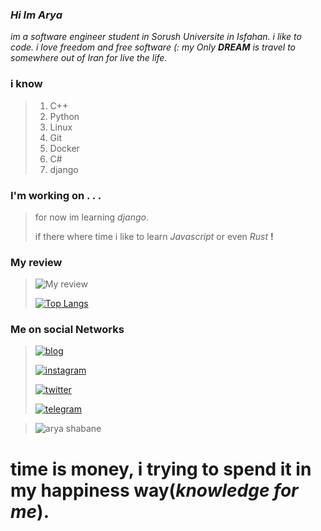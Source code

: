 ### _Hi Im Arya_

_im a software engineer student in Sorush Universite in Isfahan. i like to code. i love freedom and free software (:
my Only __DREAM__ is travel to somewhere out of Iran for live the life._


### i know
> 1. C++
> 2. Python
> 3. Linux
> 4. Git
> 5. Docker
> 6. C#
> 7. django

### I'm working on . . .
>  for now im learning *django*.
> 
>  if there where time i like to learn _Javascript_ or even _Rust_ **!**

### My review
> ![My review](https://github-readme-stats.vercel.app/api?username=shabane&show_icons=true&count_private=true&include_all_commits=true&theme=tokyonight)
>
> [![Top Langs](https://github-readme-stats.vercel.app/api/top-langs/?username=shabane&layout=compact&theme=tokyonight)](https://github.com/anuraghazra/github-readme-stats)


### Me on social Networks
> [![blog](https://s4.uupload.ir/files/icons8-google-sites-50_a03l.png)](https://virgool.io/@m_shabane)
> 
> [![instagram](https://s4.uupload.ir/files/icons8-instagram-50_orrv.png)](https://www.instagram.com/arya_shabane)
>
> [![twitter](https://s4.uupload.ir/files/icons8-twitter-circled-50_8et8.png)](https://twitter.com/m_shabane)
> 
> [![telegram](https://s4.uupload.ir/files/icons8-telegram-app-50_6jzs.png)](https://t.me/bitorbit) 



> ![arya shabane](https://s4.uupload.ir/files/in-time_bc0u.jpg)
# time is money, i trying to spend it in my happiness way(_knowledge for me_).
